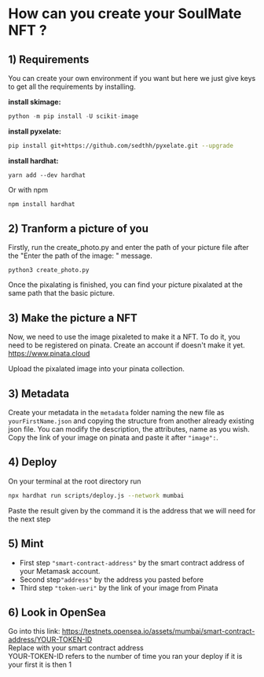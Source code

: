 # How can you create your SoulMate NFT ?

## 1) Requirements

You can create your own environment if you want but here we just give keys to get all the requirements by installing.

**install skimage:**  

```jsx
python -m pip install -U scikit-image
```

**install pyxelate:**  

```sh
pip install git+https://github.com/sedthh/pyxelate.git --upgrade
```
**install hardhat:**  

```jsxs
yarn add --dev hardhat
```

Or  with npm 

```jsx
npm install hardhat 
```

## 2) Tranform a picture of you

Firstly, run the create_photo.py and enter the path of your picture file after the "Enter the path of the image: " message.
```jsxs
python3 create_photo.py
```

Once the pixalating is finished, you can find your picture pixalated at the same path that the basic picture.

## 3) Make the picture a NFT

Now, we need to use the image pixaleted to make it a NFT. To do it, you need to be registered on pinata. Create an account if 
doesn't make it yet. https://www.pinata.cloud

Upload the pixalated image into your pinata collection.

## 3) Metadata

Create your metadata in the ```metadata``` folder naming the new file as ```yourFirstName.json``` and copying the structure from another already existing json file. You can modify the description, the attributes, name as you wish. Copy the link of your image on pinata and paste it after ```"image":```. 

## 4) Deploy

On your terminal at the root directory run 

```sh
npx hardhat run scripts/deploy.js --network mumbai
```
Paste the result given by the command it is the address that we will need for the next step

## 5) Mint 

- First step ```"smart-contract-address"``` by the smart contract address of your Metamask account.
- Second step```"address"``` by the address you pasted before
- Third step ```"token-ueri"``` by the link of your image from Pinata

## 6) Look in OpenSea
Go into this link: 
https://testnets.opensea.io/assets/mumbai/smart-contract-address/YOUR-TOKEN-ID \
Replace with your smart contract address \
YOUR-TOKEN-ID refers to the number of time you ran your deploy if it is your first it is then 1
